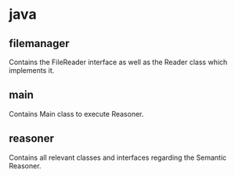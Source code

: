 # java 

## filemanager
Contains the FileReader interface as well as the Reader class which implements it.


## main
Contains Main class to execute Reasoner.

## reasoner
Contains all relevant classes and interfaces regarding the Semantic Reasoner.